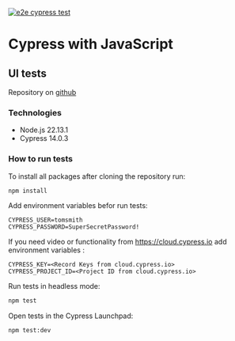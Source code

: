 [![e2e cypress test](https://github.com/Andrei-Zayats/js-cypress/actions/workflows/e2e-cypress-tests.yml/badge.svg)](https://github.com/Andrei-Zayats/js-cypress/actions/workflows/e2e-cypress-tests.yml)

# Cypress with JavaScript

## UI tests
Repository on [github](https://github.com/Andrei-Zayats/js-cypress)

### Technologies
- Node.js 22.13.1
- Cypress 14.0.3

### How to run tests

To install all packages after cloning the repository run:
```bash
npm install
```

Add environment variables befor run tests:
```
CYPRESS_USER=tomsmith
CYPRESS_PASSWORD=SuperSecretPassword!
```

If you need video or functionality from https://cloud.cypress.io add environment variables :
```
CYPRESS_KEY=<Record Keys from cloud.cypress.io>
CYPRESS_PROJECT_ID=<Project ID from cloud.cypress.io>
```

Run tests in headless mode:
```bash
npm test
```
Open tests in the Cypress Launchpad:
```bash
npm test:dev
```